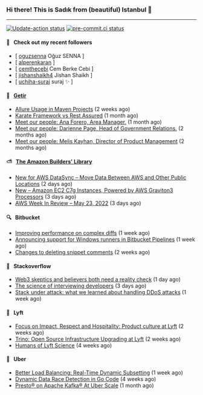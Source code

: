 ### Hi there! This is Sadık from (beautiful) Istanbul 👋

---

[![Update-action status](https://github.com/sadikkuzu/sadikkuzu/actions/workflows/sadikkuzu.yml/badge.svg)](https://github.com/sadikkuzu/sadikkuzu/actions/workflows/sadikkuzu.yml)
[![pre-commit.ci status](https://results.pre-commit.ci/badge/github/sadikkuzu/sadikkuzu/master.svg)](https://results.pre-commit.ci/latest/github/sadikkuzu/sadikkuzu/master)

#### 🔭 &nbsp; Check out my recent followers

- [ [oguzsenna](https://github.com/oguzsenna) Oğuz SENNA ]
- [ [alperenkaran](https://github.com/alperenkaran)  ]
- [ [cemthecebi](https://github.com/cemthecebi) Cem Berke Cebi ]
- [ [jishanshaikh4](https://github.com/jishanshaikh4) Jishan Shaikh ]
- [ [uchiha-suraj](https://github.com/uchiha-suraj) suraj ✨  ]


#### 🚀 &nbsp; [Getir](https://technology.getir.com)

- [Allure Usage in Maven Projects](https://medium.com/getir/allure-usage-in-maven-projects-1900152e7a11?source=rss----5138a1e0a250---4) (2 weeks ago)
- [Karate Framework vs Rest Assured](https://medium.com/getir/karate-framework-vs-rest-assured-95482a61002e?source=rss----5138a1e0a250---4) (1 month ago)
- [Meet our people: Ana Forero, Area Manager.](https://medium.com/getir/meet-our-people-ana-forero-area-manager-755cac4941e?source=rss----5138a1e0a250---4) (1 month ago)
- [Meet our people: Darienne Page, Head of Government Relations.](https://medium.com/getir/meet-our-people-darienne-page-head-of-government-relations-585f4b50b26d?source=rss----5138a1e0a250---4) (2 months ago)
- [Meet our people: Melis Kayhan, Director of Product Management](https://medium.com/getir/meet-our-people-melis-kayhan-director-of-product-management-27e8f9913648?source=rss----5138a1e0a250---4) (2 months ago)


#### ⛅ &nbsp; [The Amazon Builders' Library](https://aws.amazon.com/builders-library/)

- [New for AWS DataSync – Move Data Between AWS and Other Public Locations](https://aws.amazon.com/blogs/aws/new-for-aws-datasync-move-data-between-aws-and-google-cloud-storage-or-aws-and-microsoft-azure-files/) (2 days ago)
- [New – Amazon EC2 C7g Instances, Powered by AWS Graviton3 Processors](https://aws.amazon.com/blogs/aws/new-amazon-ec2-c7g-instances-powered-by-aws-graviton3-processors/) (3 days ago)
- [AWS Week In Review – May 23, 2022](https://aws.amazon.com/blogs/aws/aws-week-in-review-may-27-2022/) (3 days ago)


#### 🔍 &nbsp; Bitbucket

- [Improving performance on complex diffs](https://bitbucket.org/blog/improving-performance-on-complex-diffs) (1 week ago)
- [Announcing support for Windows runners in Bitbucket Pipelines](https://bitbucket.org/blog/windows-runners) (1 week ago)
- [Changes to deleting snippet comments](https://bitbucket.org/blog/changes-to-deleting-snippet-comments) (2 weeks ago)


#### 📰 &nbsp; Stackoverflow

- [Web3 skeptics and believers both need a reality check](https://stackoverflow.blog/2022/05/25/web3-skeptics-and-believers-both-need-a-reality-check/) (1 day ago)
- [The science of interviewing developers](https://stackoverflow.blog/2022/05/23/the-science-of-interviewing-developers/) (3 days ago)
- [Stack under attack: what we learned about handling DDoS attacks](https://stackoverflow.blog/2022/05/16/stack-under-attack-what-we-learned-about-handling-ddos-attacks/) (1 week ago)

#### 🚕 &nbsp; Lyft

- [Focus on Impact, Respect and Hospitality: Product culture at Lyft](https://eng.lyft.com/focus-on-impact-respect-and-hospitality-product-culture-at-lyft-6a6259782fed?source=rss----25cd379abb8---4) (2 weeks ago)
- [Trino: Open Source Infrastructure Upgrading at Lyft](https://eng.lyft.com/trino-open-source-infrastructure-upgrading-at-lyft-83f26b099fa?source=rss----25cd379abb8---4) (2 weeks ago)
- [Humans of Lyft Science](https://eng.lyft.com/humans-of-lyft-science-372a4ff226c0?source=rss----25cd379abb8---4) (4 weeks ago)

#### 🚕 &nbsp; Uber

- [Better Load Balancing: Real-Time Dynamic Subsetting](https://eng.uber.com/better-load-balancing-real-time-dynamic-subsetting/) (1 week ago)
- [Dynamic Data Race Detection in Go Code](https://eng.uber.com/dynamic-data-race-detection-in-go-code/) (4 weeks ago)
- [Presto® on Apache Kafka® At Uber Scale](https://eng.uber.com/presto-on-apache-kafka-at-uber-scale/) (1 month ago)
